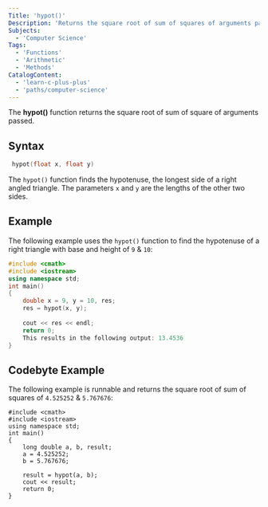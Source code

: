 ```yaml
---
Title: 'hypot()'
Description: 'Returns the square root of sum of squares of arguments passed.'
Subjects:
  - 'Computer Science'
Tags:
  - 'Functions'
  - 'Arithmetic'
  - 'Methods'
CatalogContent:
  - 'learn-c-plus-plus'
  - 'paths/computer-science'
---
```


The **hypot()** function returns the square root of sum of square of arguments passed.

## Syntax

```cpp
 hypot(float x, float y)
```

The `hypot()` function finds the hypotenuse, the longest side of a right angled triangle. The parameters `x` and `y` are the lengths of the other two sides.

## Example

The following example uses the `hypot()` function to find the hypotenuse of a right triangle with base and height of `9` & `10`:

```cpp
#include <cmath>
#include <iostream>
using namespace std;
int main()
{
    double x = 9, y = 10, res;
    res = hypot(x, y);
  
    cout << res << endl;
    return 0;
    This results in the following output: 13.4536
}
```

## Codebyte Example

The following example is runnable and returns the square root of sum of squares of `4.525252` & `5.767676`:

```codebyte/cpp
#include <cmath>
#include <iostream>
using namespace std;
int main()
{
    long double a, b, result;
    a = 4.525252;
    b = 5.767676;
  
    result = hypot(a, b);
    cout << result;
    return 0;
}
```
